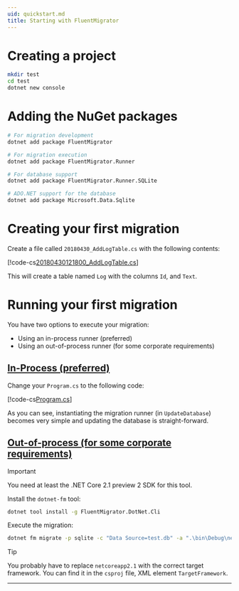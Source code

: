 ```yaml
---
uid: quickstart.md
title: Starting with FluentMigrator
---
```


# Creating a project

```bash
mkdir test
cd test
dotnet new console
```

# Adding the NuGet packages

```bash
# For migration development
dotnet add package FluentMigrator

# For migration execution
dotnet add package FluentMigrator.Runner

# For database support
dotnet add package FluentMigrator.Runner.SQLite

# ADO.NET support for the database
dotnet add package Microsoft.Data.Sqlite
```

# Creating your first migration

Create a file called `20180430_AddLogTable.cs` with the following contents:

[!code-cs[20180430121800_AddLogTable.cs](quickstart/20180430121800_AddLogTable.cs "Your first migration")]

This will create a table named `Log` with the columns `Id`, and `Text`.

# Running your first migration

You have two options to execute your migration:

* Using an in-process runner (preferred)
* Using an out-of-process runner (for some corporate requirements)

## [In-Process (preferred)](#tab/runner-in-process)

Change your `Program.cs` to the following code:

[!code-cs[Program.cs](quickstart/Program.cs "Migrating the database")]

As you can see, instantiating the migration runner (in `UpdateDatabase`) becomes
very simple and updating the database is straight-forward.

## [Out-of-process (for some corporate requirements)](#tab/runner-dotnet-fm)

> [!IMPORTANT]
> You need at least the .NET Core 2.1 preview 2 SDK for this tool.

Install the `dotnet-fm` tool:

```bash
dotnet tool install -g FluentMigrator.DotNet.Cli
```

Execute the migration:

```bash
dotnet fm migrate -p sqlite -c "Data Source=test.db" -a ".\bin\Debug\netcoreapp2.1\test.dll"
```

> [!TIP]
> You probably have to replace `netcoreapp2.1` with the correct target framework. You can find it in the `csproj` file, XML element `TargetFramework`.

***
